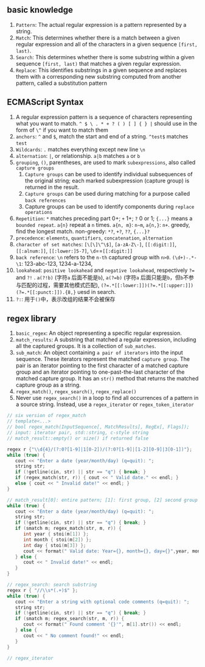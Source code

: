 ## basic knowledge
1. `Pattern`: The actual regular expression is a pattern represented by a string.
2. `Match`: This determines whether there is a match between a given regular expression and all of the characters in a given sequence `[first, last)`.
3. `Search`: This determines whether there is some substring within a given sequence `[first, last)` that matches a given regular expression.
4. `Replace`: This identifies substrings in a given sequence and replaces them with a corresponding new substring computed from another pattern, called a substitution pattern

## ECMAScript Syntax
1. A regular expression pattern is a sequence of characters representing what you want to match. `^ $ \ . * + ? ( ) [ ] { } |` should use in the form of `\^` if you want to match them
2. `anchors`: `^` and `$`, match the start and end of a string. `^test$` matches `test`
3. `Wildcards`: `.` matches everything except new line `\n`
4. `alternation`:  `|`, or relationship. `a|b` matches `a` or `b`
5. `grouping`, `()`, parentheses, are used to mark `subexpressions`, also called `capture groups`
   1. `Capture groups` can be used to identify individual subsequences of the original string; each marked subexpression (capture group) is returned in the result.
   2. `Capture groups` can be used during matching for a purpose called `back references`
   3. Capture groups can be used to identify components during `replace operations`
6. `Repetition`: `*` matches preceding part 0+; `+` 1+; `?` 0 or 1; `{...}` means a `bounded repeat`. `a{n}` repeat a `n` times. `a{n, m}`: `n~m`, `a{n,}`: `n+`. greedy, find the longest match. non-greedy: `*?`, `+?`, `??`, `{...}?`
7. `precedence`: `elements`, `quantifiers`, `concatenation`, `alternation`
8. `character of set matches`: `[\[\]\^\$]`, `[a-zA-Z\-]`, `[[:digit:]]`, `[[:alnum:]]`, `[[:lower:]5-7]`, `\d`==`[[:digit:]]`
9. `back reference`: `\n` refers to the `n-th` captured group with `n>0`. `(\d+)-.*-\1`: 123-abc-123, 1234-a-1234,
10. `lookahead`: `positive lookahead` and `negative lookahead`, respectively `?=` and `?!` . `a(?!b)` (字符`a` 后面不能是`b`), `a(?=b)` (字符`a` 后面只能是`b`，但`b`不参与匹配的过程，需要其他模式匹配), `(?=.*[[:lower:]])(?=.*[[:upper:]])(?=.*[[:punct:]]).{8,}` uesd in search.
11. `?:`: 用于`()`中，表示改组的结果不会被保存

## regex library
1. `basic_regex`: An object representing a specific regular expression.
2. `match_results`: A substring that matched a regular expression, including all the captured groups. It is a collection of `sub_matches`.
3. `sub_match`: An object containing `a pair of iterators` into the input sequence. These iterators represent the matched `capture group`. The pair is an iterator pointing to the first character of a matched capture group and an iterator pointing to one-past-the-last character of the matched capture group. It has an `str()` method that returns the matched capture group as a string.
4. `regex_match()`, `regex_search()`, `regex_replace()`
5. Never use `regex_search()` in a loop to find all occurrences of a pattern in a source string. Instead, use a `regex_iterator` or `regex_token_iterator`

```cpp
// six version of regex_match
// template<...>
// bool regex_match(InputSequence[, MatchResults], RegEx[, Flags]);
// input: iterator pair, std::string, c-style string
// match_result::empty() or size() if returned false

regex r {"\\d{4}/(?:0?[1-9]|1[0-2])/(?:0?[1-9]|[1-2][0-9]|3[0-1])"};
while (true) {
   cout << "Enter a date (year/month/day) (q=quit): ";
   string str;
   if (!getline(cin, str) || str == "q") { break; }
   if (regex_match(str, r)) { cout << " Valid date." << endl; }
   else { cout << " Invalid date!" << endl; }
}

// match_result[0]: entire pattern; [1]: first group, [2] second group and so on...
while (true) {
   cout << "Enter a date (year/month/day) (q=quit): ";
   string str;
   if (!getline(cin, str) || str == "q") { break; }
   if (smatch m; regex_match(str, m, r)) {
      int year { stoi(m[1]) };
      int month { stoi(m[2]) };
      int day { stoi(m[3]) };
      cout << format(" Valid date: Year={}, month={}, day={}",year, month, day) << endl;
   } else {
      cout << " Invalid date!" << endl;
   }
}

// regex_search: search substring
regex r { "//\\s*(.+)$" };
while (true) {
   cout << "Enter a string with optional code comments (q=quit): ";
   string str;
   if (!getline(cin, str) || str == "q") { break; }
   if (smatch m; regex_search(str, m, r)) {
      cout << format(" Found comment '{}'", m[1].str()) << endl;
   } else {
      cout << " No comment found!" << endl;
   }
}

// regex_iterator

```